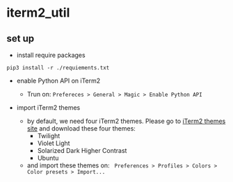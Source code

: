 # iterm2_util
## set up
- install require packages

``` pip3 install -r ./requiements.txt ```

- enable Python API on iTerm2
  - Trun on: ``` Prefereces > General > Magic > Enable Python API ```

- import iTerm2 themes
  - by default, we need four iTerm2 themes. Please go to [iTerm2 themes site](https://iterm2colorschemes.com/) and download these four themes:
    - Twilight
    - Violet Light
    - Solarized Dark Higher Contrast
    - Ubuntu
  - and import these themes on: ``` Preferences > Profiles > Colors > Color presets > Import...```
